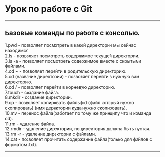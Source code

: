 # Урок по работе с Git


---


## Базовые команды по работе с консолью. 


1.pwd - позволяет посмотреть в какой директории мы сейчас находимся  
2.ls - позволяет посмотреть содержимое текущей директории.  
3.ls -a - позволяет посмотреть содержимое вместе с скрытыми файлами.  
4.cd ~ - позволяет перейти в родительскую директорию.  
5.cd (название директории) - позволяет перейти в нужную вам директорию.  
6.cd / - позволяет перейти в корневую директорию.  
7.touch - создание файла.  
8.mkdir - создание директории.  
9.cp - позволяет копировать файлы(cd (файл который нужно скопировать) (имя дериктории куда нужно скопировать).  
10.mv - перенос файла(работает по тому же принципу что и команда cd).  
11.rm - удаление файла.  
12.rmdir - удаление директории, но директория должна быть пустая.  
13.rm -r - удаление директории с файлами.  
14.cat - позволяет прочитать содержание файла(только для файлов с форматом .txt).  


---